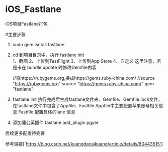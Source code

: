 # iOS_Fastlane
iOS项目Fastlane打包

#主要步骤
1. sudo gem isntall fastlane 
2. cd 到项目目录中，执行 fastlane init  
    1、截图 2、上传到TestFlight 3、上传到App Store 4、自定义
    这里注意，若是卡在 bundle update 时修改Gemfile内容
    
    //将https://rubygems.org,换成https://gems.ruby-china.com/
    //source "https://rubygems.org"
    source "https://gems.ruby-china.com/"
    gem "fastlane"

3. fastlane init 执行完成后生成fastlane文件夹、Gemfile、Gemfile.lock文件，在fastlane文件中包含了Appfile、Fastfile
   Appfile中主要配置苹果账号相关信息
   Fastfile 配置具体的lane 信息

4. 添加蒲公英插件 fastlane add_plugin pgyer

后续更多配置待完善

参考链接['https://blog.csdn.net/kuangdacaikuang/article/details/80443515']